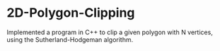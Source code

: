 # 2D-Polygon-Clipping
Implemented a program in C++ to clip a given polygon with N vertices, using the Sutherland-Hodgeman algorithm.
